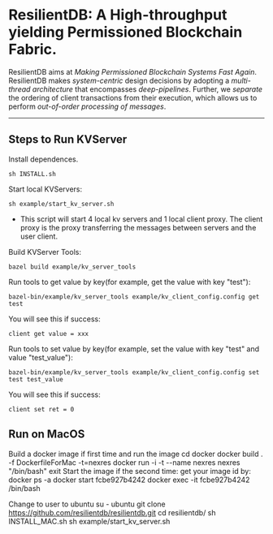 # ResilientDB: A High-throughput yielding Permissioned Blockchain Fabric.

 ResilientDB aims at *Making Permissioned Blockchain Systems Fast Again*. ResilientDB makes *system-centric* design decisions by adopting a *multi-thread architecture* that encompasses *deep-pipelines*. Further, we *separate* the ordering of client transactions from their execution, which allows us to perform *out-of-order processing of messages*.


---
## Steps to Run KVServer

Install dependences.

    sh INSTALL.sh


Start local KVServers:

    sh example/start_kv_server.sh
- This script will start 4 local kv servers and 1 local client proxy. The client proxy is the proxy transferring the messages between servers and the user client.

Build KVServer Tools:

    bazel build example/kv_server_tools
    
Run tools to get value by key(for example, get the value with key "test"):

    bazel-bin/example/kv_server_tools example/kv_client_config.config get test
    
You will see this if success:

    client get value = xxx

Run tools to set value by key(for example, set the value with key "test" and value "test_value"):

    bazel-bin/example/kv_server_tools example/kv_client_config.config set test test_value
    
You will see this if success:

    client set ret = 0

## Run on MacOS

Build a docker image if first time and run the image
	cd docker
	docker build . -f DockerfileForMac -t=nexres
	docker run -i -t --name nexres nexres "/bin/bash"
	exit
Start the image if the second time:
	get your image id by:
		docker ps -a
		docker start fcbe927b4242
		docker exec -it fcbe927b4242 /bin/bash

Change to user to ubuntu
su - ubuntu
git clone https://github.com/resilientdb/resilientdb.git
cd resilientdb/
sh INSTALL_MAC.sh
sh example/start_kv_server.sh
